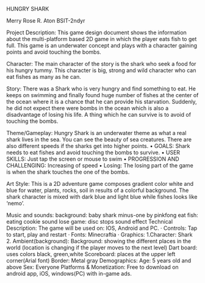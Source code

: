 HUNGRY SHARK
 
 
Merry Rose R. Aton
 BSIT-2ndyr








Project Description:
        	This game design document shows the information about the multi-platform based 2D game in which the player eats fish to get full. This game is an underwater concept and plays with a character gaining points and avoid touching the bombs.

Character:
        	The main character of the story is the shark who seek a food for his hungry tummy. This character is big, strong and wild character who can eat fishes as many as he can.

Story:
	There was a Shark who is very hungry and find something to eat. He keeps on swimming and finally found huge number of fishes at the center of the ocean where it is a chance that he can provide his starvation. Suddenly, he did not expect there were bombs in the ocean which is also a disadvantage of losing his life. A thing which he can survive is to avoid of touching the bombs. 

Theme/Gameplay:
	Hungry Shark is an underwater theme as what a real shark lives in the sea. You can see the beauty of sea creatures. There are also different speeds if the sharks get into higher points.
•	GOALS: Shark needs to eat fishes and avoid touching the bombs to survive.
•	USER SKILLS: Just tap the screen or mouse to swim
•	PROGRESSION AND CHALLENGING: Increasing of speed 
•	Losing: The losing part of the game is when the shark touches the one of the bombs.

Art Style:
      	This is a 2D adventure game composes gradient color white and blue for water, plants, rocks, soil in results of a colorful background. The shark character is mixed with dark blue and light blue while fishes looks like ‘nemo’.

Music and sounds:
background: baby shark minus-one by pinkfong
eat fish: eating cookie sound
lose game: disc stops sound effect
Technical Description:
        	The game will be used on: IOS, Android and PC.
·         Controls: Tap to start, play and restart
·         Fonts: Minecraftia
·         Graphics:
1.Character: Shark
2. Ambient(background):
	Background: showing the different places in the world (location is changing if the player moves to the next level)
	Dart board: uses colors black, green,white
	Scoreboard: places at the upper left corner(Arial font)
	Border: Metal gray
Demographics:
      	Age: 5 years old and above
Sex: Everyone
Platforms & Monetization:
        	Free to download on android app, iOS, windows(PC) with in-game ads. 
